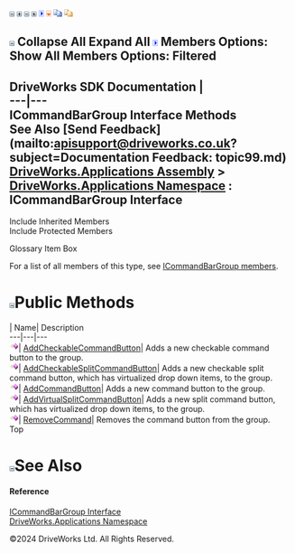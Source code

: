 ![](dotnetimages/collapse.gif) ![](dotnetimages/expand.gif) ![](dotnetimages/collapse.gif) ![](dotnetimages/expand.gif) ![](dotnetimages/drpdown.gif) ![](dotnetimages/drpdown_orange.gif) ![](dotnetimages/copycode.gif) ![](dotnetimages/copycodeHighlight.gif)

![](dotnetimages/collapse.gif) Collapse All Expand All ![](dotnetimages/drpdown.gif) Members Options: Show All  Members Options: Filtered   
---  
DriveWorks SDK Documentation  |   
---|---  
ICommandBarGroup Interface Methods   
See Also [Send Feedback](mailto:apisupport@driveworks.co.uk?subject=Documentation Feedback: topic99.md)  
[DriveWorks.Applications Assembly](topic13.md) > [DriveWorks.Applications Namespace](topic16.md) : ICommandBarGroup Interface  
---  
  
Include Inherited Members    
Include Protected Members    


Glossary Item Box

For a list of all members of this type, see [ICommandBarGroup members](topic100.md).

# ![](dotnetimages/collapse.gif)Public Methods

| Name| Description  
---|---|---  
![ Method](dotnetimages/Method.gif)| [AddCheckableCommandButton](topic104.md)| Adds a new checkable command button to the group.   
![ Method](dotnetimages/Method.gif)| [AddCheckableSplitCommandButton](topic105.md)| Adds a new checkable split command button, which has virtualized drop down items, to the group.   
![ Method](dotnetimages/Method.gif)| [AddCommandButton](topic106.md)| Adds a new command button to the group.   
![ Method](dotnetimages/Method.gif)| [AddVirtualSplitCommandButton](topic107.md)| Adds a new split command button, which has virtualized drop down items, to the group.   
![ Method](dotnetimages/Method.gif)| [RemoveCommand](topic108.md)| Removes the command button from the group.   
Top

# ![](dotnetimages/collapse.gif)See Also

#### Reference

[ICommandBarGroup Interface](topic99.md)   
[DriveWorks.Applications Namespace](topic16.md)

©2024 DriveWorks Ltd. All Rights Reserved.
